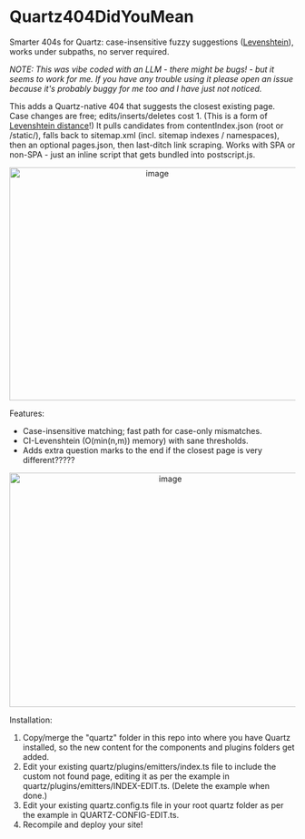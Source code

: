 # Quartz404DidYouMean
Smarter 404s for Quartz: case-insensitive fuzzy suggestions ([Levenshtein](https://en.wikipedia.org/wiki/Levenshtein_distance)), works under subpaths, no server required.

_NOTE: This was vibe coded with an LLM - there might be bugs! - but it seems to work for me. If you have any trouble using it please open an issue because it's probably buggy for me too and I have just not noticed._

This adds a Quartz-native 404 that suggests the closest existing page. Case changes are free; edits/inserts/deletes cost 1. (This is a form of [Levenshtein distance](https://en.wikipedia.org/wiki/Levenshtein_distance)!) It pulls candidates from contentIndex.json (root or /static/), falls back to sitemap.xml (incl. sitemap indexes / namespaces), then an optional pages.json, then last-ditch link scraping. Works with SPA or non-SPA - just an inline script that gets bundled into postscript.js.

<div align="center">
<img width="505" height="410" alt="image" src="https://github.com/user-attachments/assets/77738946-4b6a-465f-a119-bcf03175f904" />
</div>


Features:
- Case-insensitive matching; fast path for case-only mismatches.
- CI-Levenshtein (O(min(n,m)) memory) with sane thresholds.
- Adds extra question marks to the end if the closest page is very different?????

<div align="center">
  <img width="551" height="412" alt="image" src="https://github.com/user-attachments/assets/282c1db5-fe91-4dd9-9a9f-3967503aa97e" />
</div>


Installation:
1. Copy/merge the "quartz" folder in this repo into where you have Quartz installed, so the new content for the components and plugins folders get added.
2. Edit your existing quartz/plugins/emitters/index.ts file to include the custom not found page, editing it as per the example in quartz/plugins/emitters/INDEX-EDIT.ts. (Delete the example when done.)
3. Edit your existing quartz.config.ts file in your root quartz folder as per the example in QUARTZ-CONFIG-EDIT.ts.
4. Recompile and deploy your site!
